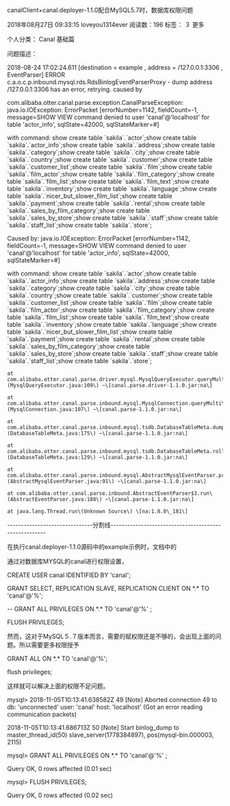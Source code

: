 canalClient+canal.deployer-1.1.0配合MySQL5.7时，数据库权限问题

2018年08月27日 09:33:15 loveyou1314ever 阅读数：196 标签： ３  更多

个人分类： Canal 基础篇

问题描述：

2018-08-24 17:02:24.611 \[destination = example , address = /127.0.0.1:3306 , EventParser\] ERROR c.a.o.c.p.inbound.mysql.rds.RdsBinlogEventParserProxy - dump address /127.0.0.1:3306 has an error, retrying. caused by

com.alibaba.otter.canal.parse.exception.CanalParseException: java.io.IOException: ErrorPacket \[errorNumber=1142, fieldCount=-1, message=SHOW VIEW command denied to user 'canal'@'localhost' for table 'actor\_info', sqlState=42000, sqlStateMarker=\#\]

with command: show create table \`sakila\`.\`actor\`;show create table \`sakila\`.\`actor\_info\`;show create table \`sakila\`.\`address\`;show create table \`sakila\`.\`category\`;show create table \`sakila\`.\`city\`;show create table \`sakila\`.\`country\`;show create table \`sakila\`.\`customer\`;show create table \`sakila\`.\`customer\_list\`;show create table \`sakila\`.\`film\`;show create table \`sakila\`.\`film\_actor\`;show create table \`sakila\`.\`film\_category\`;show create table \`sakila\`.\`film\_list\`;show create table \`sakila\`.\`film\_text\`;show create table \`sakila\`.\`inventory\`;show create table \`sakila\`.\`language\`;show create table \`sakila\`.\`nicer\_but\_slower\_film\_list\`;show create table \`sakila\`.\`payment\`;show create table \`sakila\`.\`rental\`;show create table \`sakila\`.\`sales\_by\_film\_category\`;show create table \`sakila\`.\`sales\_by\_store\`;show create table \`sakila\`.\`staff\`;show create table \`sakila\`.\`staff\_list\`;show create table \`sakila\`.\`store\`;

Caused by: java.io.IOException: ErrorPacket \[errorNumber=1142, fieldCount=-1, message=SHOW VIEW command denied to user 'canal'@'localhost' for table 'actor\_info', sqlState=42000, sqlStateMarker=\#\]

with command: show create table \`sakila\`.\`actor\`;show create table \`sakila\`.\`actor\_info\`;show create table \`sakila\`.\`address\`;show create table \`sakila\`.\`category\`;show create table \`sakila\`.\`city\`;show create table \`sakila\`.\`country\`;show create table \`sakila\`.\`customer\`;show create table \`sakila\`.\`customer\_list\`;show create table \`sakila\`.\`film\`;show create table \`sakila\`.\`film\_actor\`;show create table \`sakila\`.\`film\_category\`;show create table \`sakila\`.\`film\_list\`;show create table \`sakila\`.\`film\_text\`;show create table \`sakila\`.\`inventory\`;show create table \`sakila\`.\`language\`;show create table \`sakila\`.\`nicer\_but\_slower\_film\_list\`;show create table \`sakila\`.\`payment\`;show create table \`sakila\`.\`rental\`;show create table \`sakila\`.\`sales\_by\_film\_category\`;show create table \`sakila\`.\`sales\_by\_store\`;show create table \`sakila\`.\`staff\`;show create table \`sakila\`.\`staff\_list\`;show create table \`sakila\`.\`store\`;

```
at com.alibaba.otter.canal.parse.driver.mysql.MysqlQueryExecutor.queryMulti\(MysqlQueryExecutor.java:109\) ~\[canal.parse.driver-1.1.0.jar:na\]

at com.alibaba.otter.canal.parse.inbound.mysql.MysqlConnection.queryMulti\(MysqlConnection.java:107\) ~\[canal.parse-1.1.0.jar:na\]

at com.alibaba.otter.canal.parse.inbound.mysql.tsdb.DatabaseTableMeta.dumpTableMeta\(DatabaseTableMeta.java:175\) ~\[canal.parse-1.1.0.jar:na\]

at com.alibaba.otter.canal.parse.inbound.mysql.tsdb.DatabaseTableMeta.rollback\(DatabaseTableMeta.java:129\) ~\[canal.parse-1.1.0.jar:na\]

at com.alibaba.otter.canal.parse.inbound.mysql.AbstractMysqlEventParser.processTableMeta\(AbstractMysqlEventParser.java:91\) ~\[canal.parse-1.1.0.jar:na\]

at com.alibaba.otter.canal.parse.inbound.AbstractEventParser$3.run\(AbstractEventParser.java:188\) ~\[canal.parse-1.1.0.jar:na\]

at java.lang.Thread.run\(Unknown Source\) \[na:1.8.0\_181\]
```

-------------------------------分割线------------------------------------------------------

在执行canal.deployer-1.1.0源码中的example示例时，文档中的

通过对数据库MYSQL的canal进行权限设置，

CREATE USER canal IDENTIFIED BY 'canal';

GRANT SELECT, REPLICATION SLAVE, REPLICATION CLIENT ON \*.\* TO 'canal'@'%';

-- GRANT ALL PRIVILEGES ON \*.\* TO 'canal'@'%' ;

FLUSH PRIVILEGES;

然而，这对于MySQL５.７版本而言，需要的赋权限还是不够的，会出现上面的问题。所以需要更多权限授予

GRANT ALL ON \*.\* TO 'canal'@'%';

flush privileges;

这样就可以解决上面的权限不足问题。

mysql&gt; 2018-11-05T10:13:41.638582Z 49 \[Note\] Aborted connection 49 to db: 'unconnected' user: 'canal' host: 'localhost' \(Got an error reading communication packets\)

2018-11-05T10:13:41.686713Z 50 \[Note\] Start binlog\_dump to master\_thread\_id\(50\) slave\_server\(1778384897\), pos\(mysql-bin.000003, 2115\)

mysql&gt; GRANT ALL PRIVILEGES ON \*.\* TO 'canal'@'%' ;

Query OK, 0 rows affected \(0.01 sec\)

mysql&gt; FLUSH PRIVILEGES;

Query OK, 0 rows affected \(0.02 sec\)

